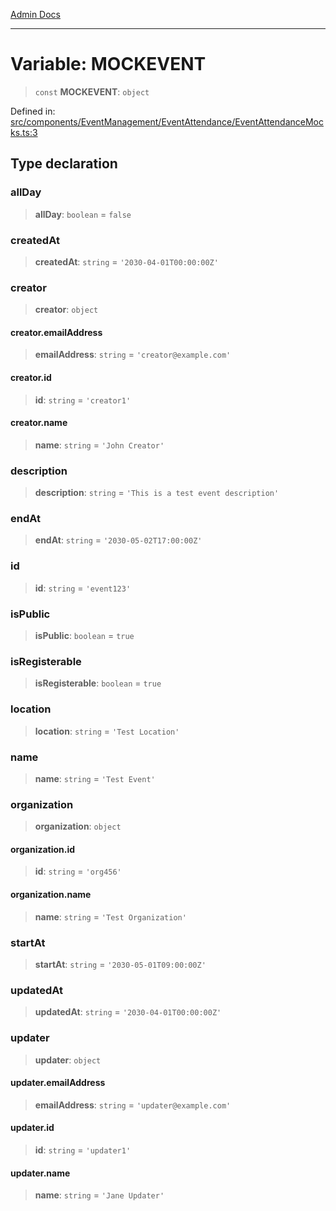[Admin Docs](/)

***

# Variable: MOCKEVENT

> `const` **MOCKEVENT**: `object`

Defined in: [src/components/EventManagement/EventAttendance/EventAttendanceMocks.ts:3](https://github.com/PalisadoesFoundation/talawa-admin/blob/main/src/components/EventManagement/EventAttendance/EventAttendanceMocks.ts#L3)

## Type declaration

### allDay

> **allDay**: `boolean` = `false`

### createdAt

> **createdAt**: `string` = `'2030-04-01T00:00:00Z'`

### creator

> **creator**: `object`

#### creator.emailAddress

> **emailAddress**: `string` = `'creator@example.com'`

#### creator.id

> **id**: `string` = `'creator1'`

#### creator.name

> **name**: `string` = `'John Creator'`

### description

> **description**: `string` = `'This is a test event description'`

### endAt

> **endAt**: `string` = `'2030-05-02T17:00:00Z'`

### id

> **id**: `string` = `'event123'`

### isPublic

> **isPublic**: `boolean` = `true`

### isRegisterable

> **isRegisterable**: `boolean` = `true`

### location

> **location**: `string` = `'Test Location'`

### name

> **name**: `string` = `'Test Event'`

### organization

> **organization**: `object`

#### organization.id

> **id**: `string` = `'org456'`

#### organization.name

> **name**: `string` = `'Test Organization'`

### startAt

> **startAt**: `string` = `'2030-05-01T09:00:00Z'`

### updatedAt

> **updatedAt**: `string` = `'2030-04-01T00:00:00Z'`

### updater

> **updater**: `object`

#### updater.emailAddress

> **emailAddress**: `string` = `'updater@example.com'`

#### updater.id

> **id**: `string` = `'updater1'`

#### updater.name

> **name**: `string` = `'Jane Updater'`
